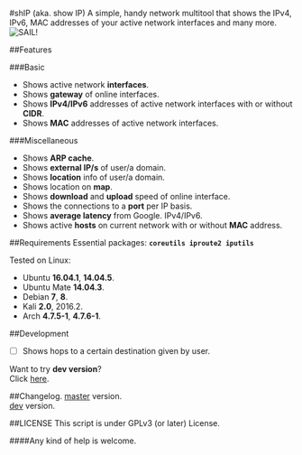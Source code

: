 #shIP (aka. show IP)
A simple, handy network multitool that shows the IPv4, IPv6, MAC addresses of your active network interfaces and many more.<br/>
<img src="https://raw.githubusercontent.com/xtonousou/shIP/master/imgs/head.png" title="SAIL!"/>

##Features

###Basic
- Shows active network **interfaces**.<br/>
- Shows **gateway** of online interfaces.<br/>
- Shows **IPv4/IPv6** addresses of active network interfaces with or without **CIDR**.<br/>
- Shows **MAC** addresses of active network interfaces.<br/>

###Miscellaneous
- Shows **ARP cache**.<br/>
- Shows **external IP/s** of user/a domain.<br/>
- Shows **location** info of user/a domain.<br/>
- Shows location on **map**.<br/>
- Shows **download** and **upload** speed of online interface.<br/>
- Shows the connections to a **port** per IP basis.<br/>
- Shows **average latency** from Google. IPv4/IPv6.<br/>
- Shows active **hosts** on current network with or without **MAC** address.<br/>

##Requirements
Essential packages: **```coreutils iproute2 iputils```**<br/>

Tested on Linux:<br/>

- Ubuntu **16.04.1**, **14.04.5**.<br/>
- Ubuntu Mate **14.04.3**.<br/>
- Debian **7**, **8**.<br/>
- Kali **2.0**, 2016.2.<br/>
- Arch **4.7.5-1**, **4.7.6-1**.<br/>

##Development
- [ ] Shows hops to a certain destination given by user.<br/>

Want to try **dev version**?<br/>
Click [here](https://github.com/xtonousou/shIP/tree/dev).<br/>

##Changelog.
[master](https://github.com/xtonousou/shIP/blob/master/CHANGELOG.md) version.<br/>
[dev](https://github.com/xtonousou/shIP/blob/dev/CHANGELOG.md) version.<br/>

##LICENSE
This script is under GPLv3 (or later) License.<br/>

####Any kind of help is welcome.<br/>
